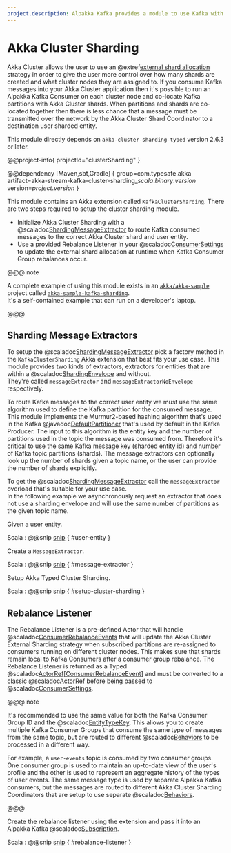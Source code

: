 ```yaml
---
project.description: Alpakka Kafka provides a module to use Kafka with Akka Cluster External Sharding.
---
```

# Akka Cluster Sharding

Akka Cluster allows the user to use an @extref[external shard allocation](akka26:/typed/cluster-sharding.html#external-shard-allocation) strategy in order to give the user more control over how many shards are created and what cluster nodes they are assigned to. 
If you consume Kafka messages into your Akka Cluster application then it's possible to run an Alpakka Kafka Consumer on each cluster node and co-locate Kafka partitions with Akka Cluster shards. 
When partitions and shards are co-located together then there is less chance that a message must be transmitted over the network by the Akka Cluster Shard Coordinator to a destination user sharded entity.

This module directly depends on `akka-cluster-sharding-typed` version 2.6.3 or later.

@@project-info{ projectId="clusterSharding" }

@@dependency [Maven,sbt,Gradle] {
  group=com.typesafe.akka
  artifact=akka-stream-kafka-cluster-sharding_$scala.binary.version$
  version=$project.version$
}

This module contains an Akka extension called `KafkaClusterSharding`.
There are two steps required to setup the cluster sharding module.

* Initialize Akka Cluster Sharding with a @scaladoc[ShardingMessageExtractor](akka.cluster.sharding.typed.ShardingMessageExtractor) to route Kafka consumed messages to the correct Akka Cluster shard and user entity.
* Use a provided Rebalance Listener in your @scaladoc[ConsumerSettings](akka.kafka.ConsumerSettings) to update the external shard allocation at runtime when Kafka Consumer Group rebalances occur.

@@@ note

A complete example of using this module exists in an [`akka/akka-sample`](https://github.com/akka/akka-samples) project called [`akka-sample-kafka-sharding`](https://github.com/akka/akka-samples/tree/2.6/akka-sample-kafka-to-sharding-scala).  
It's a self-contained example that can run on a developer's laptop.

@@@

## Sharding Message Extractors

To setup the @scaladoc[ShardingMessageExtractor](akka.cluster.sharding.typed.ShardingMessageExtractor) pick a factory method in the `KafkaClusterSharding` Akka extension that best fits your use case. 
This module provides two kinds of extractors, extractors for entities that are within a @scaladoc[ShardingEnvelope](akka.cluster.sharding.typed.ShardingEnvelope) and without.  
They're called `messageExtractor` and `messageExtractorNoEnvelope` respectively.

To route Kafka messages to the correct user entity we must use the same algorithm used to define the Kafka partition for the consumed message. 
This module implements the Murmur2-based hashing algorithm that's used in the Kafka @javadoc[DefaultPartitioner](org.apache.kafka.clients.producer.Partitioner) that's used by default in the Kafka Producer. 
The input to this algorithm is the entity key and the number of partitions used in the topic the message was consumed from. 
Therefore it's critical to use the same Kafka message key (sharded entity id) and number of Kafka topic partitions (shards). 
The message extractors can optionally look up the number of shards given a topic name, or the user can provide the number of shards explicitly.

To get the @scaladoc[ShardingMessageExtractor](akka.cluster.sharding.typed.ShardingMessageExtractor) call the `messageExtractor` overload that's suitable for your use case.  
In the following example we asynchronously request an extractor that does not use a sharding envelope and will use the same number of partitions as the given topic name.

Given a user entity.

Scala
: @@snip [snip](/tests/src/test/scala/docs/scaladsl/ClusterShardingExample.scala) { #user-entity }

Create a `MessageExtractor`.

Scala
: @@snip [snip](/tests/src/test/scala/docs/scaladsl/ClusterShardingExample.scala) { #message-extractor }

Setup Akka Typed Cluster Sharding.

Scala
: @@snip [snip](/tests/src/test/scala/docs/scaladsl/ClusterShardingExample.scala) { #setup-cluster-sharding }

## Rebalance Listener

The Rebalance Listener is a pre-defined Actor that will handle @scaladoc[ConsumerRebalanceEvents](akka.kafka.ConsumerRebalanceEvent) that will update the Akka Cluster External Sharding strategy when subscribed partitions are re-assigned to consumers running on different cluster nodes. 
This makes sure that shards remain local to Kafka Consumers after a consumer group rebalance.
The Rebalance Listener is returned as a Typed @scaladoc[ActorRef[ConsumerRebalanceEvent]](akka.actor.typed.ActorRef) and must be converted to a classic @scaladoc[ActorRef](akka.actor.ActorRef) before being passed to @scaladoc[ConsumerSettings](akka.kafka.ConsumerSettings).

@@@ note

It's recommended to use the same value for both the Kafka Consumer Group ID and the @scaladoc[EntityTypeKey](akka.cluster.sharding.typed.scaladsl.EntityTypeKey).
This allows you to create multiple Kafka Consumer Groups that consume the same type of messages from the same topic, but are routed to different @scaladoc[Behaviors](akka.actor.typed.Behavior) to be processed in a different way.

For example, a `user-events` topic is consumed by two consumer groups.
One consumer group is used to maintain an up-to-date view of the user's profile and the other is used to represent an aggregate history of the types of user events.
The same message type is used by separate Alpakka Kafka consumers, but the messages are routed to different Akka Cluster Sharding Coordinators that are setup to use separate @scaladoc[Behaviors](akka.actor.typed.Behavior).  

@@@ 

Create the rebalance listener using the extension and pass it into an Alpakka Kafka @scaladoc[Subscription](akka.kafka.Subscription).

Scala
: @@snip [snip](/tests/src/test/scala/docs/scaladsl/ClusterShardingExample.scala) { #rebalance-listener }
